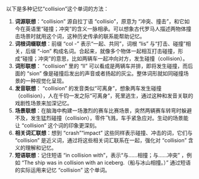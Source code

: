 以下是多种记忆“collision”这个单词的方法：
1. **词源联想**：“collision” 源自拉丁语 “collisio”，原意为 “冲突、撞击”，和它如今在英语里“碰撞；冲突”的含义一脉相承。可以想象古代罗马人描述两物体撞击场景时就用这个词，这种历史传承的联系能帮助记忆。
2. **词根词缀联想**：前缀 “col -” 表示“一起、共同”，词根 “lis” 与“打击、碰撞”相关，后缀 “-ion” 构成名词。合起来，就像多个物体一起相互打击碰撞，形成“碰撞；冲突”的意思，比如两辆车一起冲向对方，发生碰撞（collision）。
3. **词形联想**： “collision” 里的 “ll” 可以看成是两辆车并排，即将发生碰撞，而后面的 “sion” 像是碰撞后发出的声音或者扬起的灰尘。整体词形就如同碰撞场景的一种视觉化呈现。
4. **发音联想**： “collision” 的发音类似“可离身”，想象两车发生碰撞（collision），人在千钧一发之际“可离身”，死里逃生，通过这种和发音关联的戏剧性场景来加深记忆。
5. **场景联想**：在脑海中构建一场激烈的赛车比赛场景，突然两辆赛车转弯时躲避不及，发生猛烈碰撞（collision），零件飞溅，车手紧急应对。生动的场景能让 “collision” 这个词的印象更深刻。
6. **相关词汇联想**：想到 “crash”“impact” 这些同样表示碰撞、冲击的词，它们与 “collision” 是近义词，通过将这些相关词汇联系在一起，强化对 “collision” 含义的理解和记忆。
7. **短语联想**：记住短语 “in collision with”，表示“与……相撞；与……冲突” ，例如 “The ship was in collision with an iceberg.（船与冰山相撞。）” 通过短语的实际运用来记忆 “collision” 这个单词。 